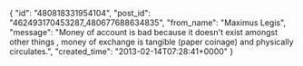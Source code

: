  {
   "id": "480818331954104",
   "post_id": "462493170453287_480677688634835",
   "from_name": "Maximus Legis",
   "message": "Money of account is bad because it doesn't exist amongst other things , money of exchange is tangible (paper coinage) and physically circulates.",
   "created_time": "2013-02-14T07:28:41+0000"
 }

